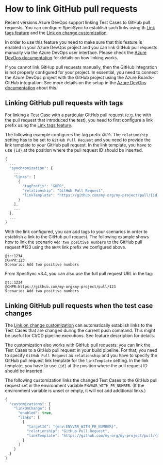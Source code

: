 # How to link GitHub pull requests

Recent versions Azure DevOps support linking Test Cases to GitHub pull requests. You can configure SpecSync to establish such links using th [Link tags feature](../features/common-synchronization-features/linking-work-items-with-tags.md) and the [Link on change customization](../features/push-features/customization-automatically-link-changed-test-cases.md).

In order to use this feature you need to make sure that this feature is enabled in your Azure DevOps project and you can link GitHub pull requests manually via the Azure DevOps user interface. Please check the [Azure DevOps documentation](https://learn.microsoft.com/en-us/azure/devops/boards/github/link-to-from-github?view=azure-devops#add-link-from-a-work-item-to-a-github-commit-pull-request-or-issue) for details on how linking works.

If you cannot link GitHup pull requests manually, then the GitHub integration is not properly configured for your project. In essential, you need to connect the Azure DevOps project with the GitHub project using the Azure Boards-GitHub integration. See more details on the setup in the [Azure DevOps documentation](https://learn.microsoft.com/en-us/azure/devops/boards/github/?view=azure-devops) about this.

## Linking GitHub pull requests with tags

For linking a Test Case with a particular GitHub pull request (e.g. the with the pull request that introduced the test), you need to first configure a link prefix using the [Link tags feature](../features/common-synchronization-features/linking-work-items-with-tags.md).

The following example configures the tag prefix `GHPR`. The `relationship` setting has to be set to `GitHub Pull Request` and you need to provide the link template to your GitHub pull request. In the link template, you have to use `{id}` at the position where the pull request ID should be inserted.

```javascript
{
  ...
  "synchronization": {
    ...
    "links": [
      {
        "tagPrefix": "GHPR",
        "relationship": "GitHub Pull Request",
        "linkTemplate": "https://github.com/my-org/my-project/pull/{id}"
      }
    ],
    ...
  },
  ...
}
```

With the link configured, you can add tags to your scenarios in order to establish a link to the GitHub pull request. The following example shows how to link the scenario `Add two positive numbers` to the GitHub pull request #123 using the `GHPR` link prefix we configured above.

```text
@tc:1234
@GHPR:123
Scenario: Add two positive numbers
```

From SpecSync v3.4, you can also use the full pull request URL in the tag:

```text
@tc:1234
@GHPR:https://github.com/my-org/my-project/pull/123
Scenario: Add two positive numbers
```

## Linking GitHub pull requests when the test case changes

The [Link on change customization](../features/push-features/customization-automatically-link-changed-test-cases.md) can automatically establish links to the Test Cases that are changed during the current push command. This might be useful for CI/CD pipeline executions. See feature description for details.

The customization also works with GitHub pull requests: you can link the Test Cases to a GitHub pull request in your build pipeline. For that, you need to specify `GitHub Pull Request` as `relationship` and you have to specify the GitHub pull request link template for the `linkTemplate` setting. In the link template, you have to use `{id}` at the position where the pull request ID should be inserted.

The following customization links the changed Test Cases to the GitHub pull request set in the environment variable `ENVVAR_WITH_PR_NUMBER`. (If the environment variable is unset or empty, it will not add additional links.)

```javascript
{
  "customizations": {
    "linkOnChange": {
      "enabled": true,
      "links": [
        {
          "targetId": "{env:ENVVAR_WITH_PR_NUMBER}",
          "relationship": "GitHub Pull Request",
          "linkTemplate": "https://github.com/my-org/my-project/pull/{id}"
        }
      ]
    }
  }
}
```

